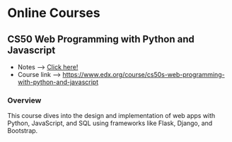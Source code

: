 # Online Courses

## CS50 Web Programming with Python and Javascript

- Notes --> [Click here!](https://github.com/faridelaouadi/MOOC_notes/blob/master/CS50-web-programming.pdf)
- Course link --> https://www.edx.org/course/cs50s-web-programming-with-python-and-javascript
### Overview
This course dives into the design and implementation of web apps with Python, JavaScript, and SQL using frameworks like Flask, Django, and Bootstrap.
